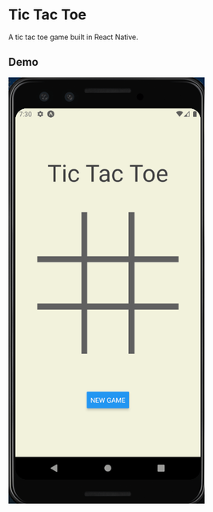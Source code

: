 # Tic Tac Toe 
A tic tac toe game built in React Native.

## Demo 
![Tic Tac Toe demo](https://github.com/ayeshaf9/tic-tac-toe/blob/master/TicTacToeDemo.gif)
